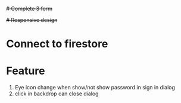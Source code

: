 ~~# Complete 3 form~~

~~# Responsive design~~
# Connect to firestore
# Feature
1. Eye icon change when show/not show password in sign in dialog
2. click in backdrop can close dialog 

